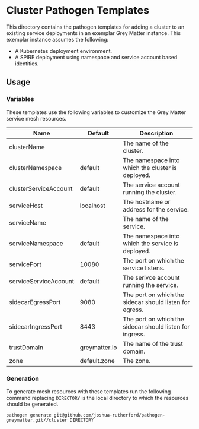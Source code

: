 # Cluster Pathogen Templates

This directory contains the pathogen templates for adding a cluster to an existing service deployments in an exemplar Grey Matter instance. This exemplar instance assumes the following:

- A Kubernetes deployment environment.
- A SPIRE deployment using namespace and service account based identities.

## Usage

### Variables

These templates use the following variables to customize the Grey Matter service mesh resources.

| Name                  | Default       | Description                                              |
| --------------------- | ------------- | -------------------------------------------------------- |
| clusterName           |               | The name of the cluster.                                 |
| clusterNamespace      | default       | The namespace into which the cluster is deployed.        |
| clusterServiceAccount | default       | The service account running the cluster.                 |
| serviceHost           | localhost     | The hostname or address for the service.                 |
| serviceName           |               | The name of the service.                                 |
| serviceNamespace      | default       | The namespace into which the service is deployed.        |
| servicePort           | 10080         | The port on which the service listens.                   |
| serviceServiceAccount | default       | The serivce account running the service.                 |
| sidecarEgressPort     | 9080          | The port on which the sidecar should listen for egress.  |
| sidecarIngressPort    | 8443          | The port on which the sidecar should listen for ingress. |
| trustDomain           | greymatter.io | The name of the trust domain.                            |
| zone                  | default.zone  | The zone.                                                |

### Generation

To generate mesh resources with these templates run the following command replacing `DIRECTORY` is the local directory to which the resources should be generated.

    pathogen generate git@github.com/joshua-rutherford/pathogen-greymatter.git//cluster DIRECTORY